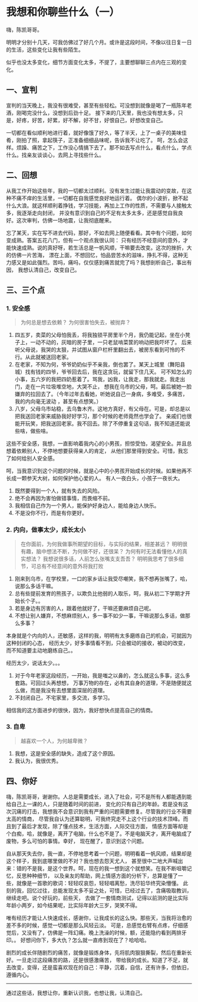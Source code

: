 # 我想和你聊些什么（一）

嗨，陈凯哥哥。

明明才分别十几天，可我仿佛过了好几个月。或许是这段时间，不像以往日复一日的生活，这些变化让我有些陌生。

似乎也没太多变化，细节方面变化太多，不提了，主要想聊聊三点内在三观的变化。

## 一、宣判

宣判的当天晚上，我没有很难受，甚至有些轻松。可没想到就像是喝了一瓶陈年老酒，刚喝完没什么，没想到后劲十足。
接下来的几天里，我也没有想太多，只是，好疼，好苦，好累，好不解，好不甘，好恨自己，好想改变自己。

一切都在看似顺利地进行着，就好像饿了好久，等了半天，上了一桌子的美味佳肴，刚拍了照，拿起筷子，正准备细细品味呢，告诉我不让吃了。
呵，怎么会这样。烦躁、痛苦之下，工作没心情搞下去了。那不如去写点什么，看点什么，学点什么。找亲友谈谈心，去网上寻找些什么。

## 二、回想

从我工作开始这些年，我的一切都太过顺利。没有发生过能让我震动的变故，在这种不痛不痒的生活里，一切都在自我感觉良好地运行着。
偶尔的小波折，掀不起什么大浪。就这样顺利着挣钱，学习技能，再加上工作的性质，不需要与人接触太多，我逐渐走向封闭，
并没有意识到自己的不足有太多太多，还是感觉自我良好。这次审判，仿佛一场地震，让我彻底醒来。

忘了某天，实在写不进去代码，那好，不如去网上随便看看。其中有个问题，如何变成熟。答案五花八门，但有一个观点我很认同：
只有经历不经意间的意外，才能快速成熟。说的真好呀，若生活总是一帆风顺，干嘛要去改变。这次的挫折，大的仿佛一片苦海，
漂在上面，不想回忆，怕品尝苦水的滋味，挣扎不得，这种无力感又是如此强烈。苦吗，痛吗，仅仅感到痛苦就完了吗？我想剖析自己，事出有因，
我想认清自己，改变自己。

## 三、三个点

### 1. 安全感

> 为何总是想去依赖？
> 为何很害怕失去，被抛弃？

1. 四五岁，卖菜的父母怕我丢，将我独锁平房里半个月，我仍能记起，坐在小凳子上，一动不动的，灰暗的房子里，一只老鼠啃菜筐的响动把我吓坏了。
后来听父母说，我哭的太狠，并试图从窗户栏杆里翻出去，被房东看到可怜的不行。从此就被送回老家。
2. 在老家，不知为何，爷爷奶奶似乎不亲我，倒也罢了。某天上城里（舞阳县城）找有钱的四爷，爷爷回去后，我在这贪玩，就留下住几天。
可不知怎么的小事，五六岁的我把四奶惹着了。骂我，凶我，让我走，那我就走。我走出门，走在一片垃圾堆空地，大哭不止，
想我在乌市的父母，呵。最后被她一脸嫌弃的拉回去了。（今年过年去看她，听她说自己一身病，多难受，多痛苦，我的内向毫无波动
，甚至有点想笑。）
3. 八岁，父母乌市站稳，去乌鲁木齐。这地方真好，有父母在。可是，却总是以把我送回老家来威胁我好好学习，那个时候的老师竟然也学会了。
亲戚们也很能开玩笑，把我送回老家。我不回去。除了不停重复这句话，我不知道还能说些啥，做些啥。

这些不安全感，我想，一直影响着我内心的小男孩，担惊受怕，渴望安全。并且总想着依赖别人，不停地想要获得亲人的肯定，
从他们那里得到安全。可惜，我忘了如何给别人安全感。

呵，当我意识到这个问题的时候，就是心中的小男孩开始成长的时候。如果他再不长成一颗参天大树，如何保护他心爱的人。
有人一夜白头，小孩子一夜长大。

1. 既然要得到一个人，就有失去的风险。
2. 绝不会再因为害怕做错事情，而畏缩不前。
3. 我相信自己作为一个男人，能保护好身边人，能给身边人快乐。
4. 不是没你不行，而是有你更好。

### 2. 内向，做事太少，成长太小

> 在你面前，为何我做事所期望的目标，与实际的结果，相差甚远？
> 明明很有趣，脑中想法不断，为何做不好，还很呆？
> 为何有时无法看懂他人的真实想法？
> 我想说很多话，人前怎么张嘴支支吾吾？
> 明明我思考了很多细节，可总有不经意间的意外将我打败

1. 刚来到乌市，在学校里，一口的家乡话让我受尽嘲笑，我不想再张嘴了，哈，说那么多话干嘛。
2. 总有些提前发育的熊孩子，以欺负比他弱的人取乐，呵，我从初二下学期才开始长个子。。
3. 若是身边有厉害的人，跟着他就好了，干嘛还要麻烦自己呢。
4. 不想让别人嫌弃，不想麻烦别人，多一事不如少一事，干嘛说那么多话，做那么多事？

本身就是个内向的人，还敏感，这样的我，明明有太多磨练自己的机会，可就因为这种封闭的心态，
经历太少，好多事情看不到，只会被动的接收，被动的改变，而不知道要主动地磨练自己。。

经历太少，说话太少。。。

1. 对于今年老家这段经历，一开始，我是嗤之以鼻的，怎么就这么多事，这么多套路。可回过头再想想，
万事万物的存在，必有其自身的道理，不是随便就这么做，而是我没有去想里面深层的道理。
2. 不封闭自己，不宅家里，多交流，多学习。

相信我的这方面进步的很快，因为，我好想快点提高自己的情商。

### 3. 自卑

> 越喜欢一个人，为何越卑微？

1. 我想，这是安全感的缺失，造成了这个原因。
2. 我认为，我很优秀。

## 四、你好

嗨，陈凯哥哥，谢谢你。人总是需要成长，进入了社会，可不是所有人都能遇到能给自己上一课的人，只是随着时间的前进，
变化的只有自己的年龄。若是没有这次沉痛的打击，我想我不会意识到我有严重的问题需要修复。尽管我的行业不需要太高的情商，
尽管我自认为还算聪明，可我终究走不上这个行业的技术顶峰。而且到了最后才发现，除了懂点技术，生活方面，人际交往方面，
情感方面等却是个白痴，哈，就像是，离开了电脑，什么也不是了。不是电脑天才，离开电脑成了废物，多么可怕的事情。幸好，
现在醒了，意识到这个问题。

自从那天失去你，我一直，不停地思考着一个问题，明明看着一帆风顺，结果却是这个样子，我到底哪里做的不对？我也想去怨天尤人，
甚至很中二地大声喊出来：错的不是我，是这个世界。呵，现在的我一想到这个就想笑。在我不断咀嚼记忆，反思种种细节，
以及亲友的帮助，网上情感方面的分析下，总算是懂了一些，就像是一首歌的歌词：轻轻叹哀怨，轻轻唱离愁，洗尽铅华终究染懵懂。
此刻的我，回忆过往，总能发现太多不妥之处，可惜，已经过去了，含痛吸取教训，继续走吧。说个好玩的，前些天，
去做了一套情商测试，记得以前测的是比实际年龄小两岁，如今结果呢，比实际年龄大三岁，哭笑不得。

唯有经历才能让人快速成长，感谢你，让我成长的这么快。那些天，当我将治愈的差不多的时候，感觉一切都是那么风轻云淡。
可是，总感觉右臂有点疼，仔细感觉后，又没有了，仿佛是一阵幻痛。晚上洗澡的时候，额，还能隐约看到两排牙印。。
好想问你下，多大仇？怎么就一直疼到现在了？哈哈哈。

剧烈的成长伴随剧烈的痛苦，就像是锻炼身体，先将肌肉狠狠撕裂，然后在重新长好。一旦走过这段痛苦的路，还是很感激痛苦，
带给我的成长。知道了不足，就去改变，变得，还是蛮喜欢现在的自己：平静，沉着，自信，还有许多，但依旧，遵循内心。

<hr />
通过这些话，我想让你，重新认识我，也想让我，认清自己。
